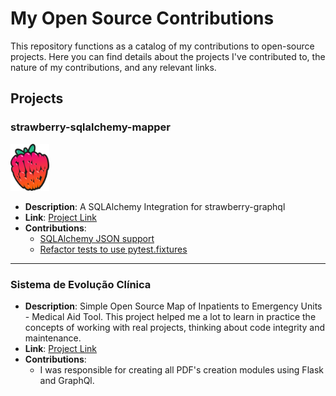 # My Open Source Contributions


This repository functions as a catalog of my contributions to open-source projects. Here you can find details about the projects I've contributed to, the nature of my contributions, and any relevant links.

## Projects

### strawberry-sqlalchemy-mapper
<img src="https://github.com/strawberry-graphql/strawberry/raw/main/.github/logo.png" width="62" height="75">

- **Description**: A SQLAlchemy Integration for strawberry-graphql
- **Link**: [Project Link](https://github.com/strawberry-graphql/strawberry-sqlalchemy)
- **Contributions**:
  - [SQLAlchemy JSON support](https://github.com/strawberry-graphql/strawberry-sqlalchemy/pull/40)
  - [Refactor tests to use pytest.fixtures](https://github.com/strawberry-graphql/strawberry-sqlalchemy/pull/42)

___
### Sistema de Evolução Clínica

- **Description**: Simple Open Source Map of Inpatients to Emergency Units - Medical Aid Tool. This project helped me a lot to learn in practice the concepts of working with real projects, thinking about code integrity and maintenance.
- **Link**: [Project Link](https://github.com/filiperochalopes/sistema-evolucao-medica)
- **Contributions**:
  - I was responsible for creating all PDF's creation modules using Flask and GraphQl.


